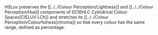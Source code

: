 HSLuv preserves the [[../../Colour Perception/Lightness]] and [[../../Colour Perception/Hue]] components of [[CIEHLC Cylindrical Colour Spaces|CIELUV LCh]] and stretches its [[../../Colour Perception/Colourfulness|chroma]] so that every colour has the same range, defined as percentage.